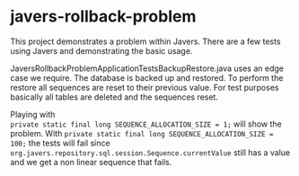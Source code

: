 # javers-rollback-problem

This project demonstrates a problem within Javers. There are a few tests using Javers and demonstrating the basic usage.

JaversRollbackProblemApplicationTestsBackupRestore.java uses an edge case we require. The database is backed up and restored. To perform the restore all sequences are reset to their previous value. For test purposes basically all tables are deleted and the sequences reset. 

Playing with      
  ```private static final long SEQUENCE_ALLOCATION_SIZE = 1;```
will show the problem. With 
```private static final long SEQUENCE_ALLOCATION_SIZE = 100;```
the tests will fail since ```org.javers.repository.sql.session.Sequence.currentValue``` still has a value and we get a non linear sequence that fails.

